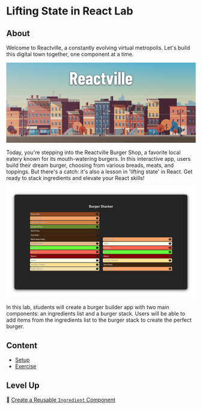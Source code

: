 <h1>
  <span class="prefix"></span>
  <span class="headline">Lifting State in React Lab</span>
</h1>

## About

Welcome to Reactville, a constantly evolving virtual metropolis. Let's build this digital town together, one component at a time.

![Reactville Skyline](../assets/reactville.png)

Today, you're stepping into the Reactville Burger Shop, a favorite local eatery known for its mouth-watering burgers. In this interactive app, users build their dream burger, choosing from various breads, meats, and toppings. But there's a catch: it's also a lesson in 'lifting state' in React. Get ready to stack ingredients and elevate your React skills!

![Solution UI](../assets/burger.png)

In this lab, students will create a burger builder app with two main components: an ingredients list and a burger stack. Users will be able to add items from the ingredients list to the burger stack to create the perfect burger.

## Content

- [Setup](../setup/README.md)
- [Exercise](../exercise/README.md)

## Level Up

🚀 [Create a Reusable `Ingredient` Component](../create-a-reusable-ingredient-component/README.md)
